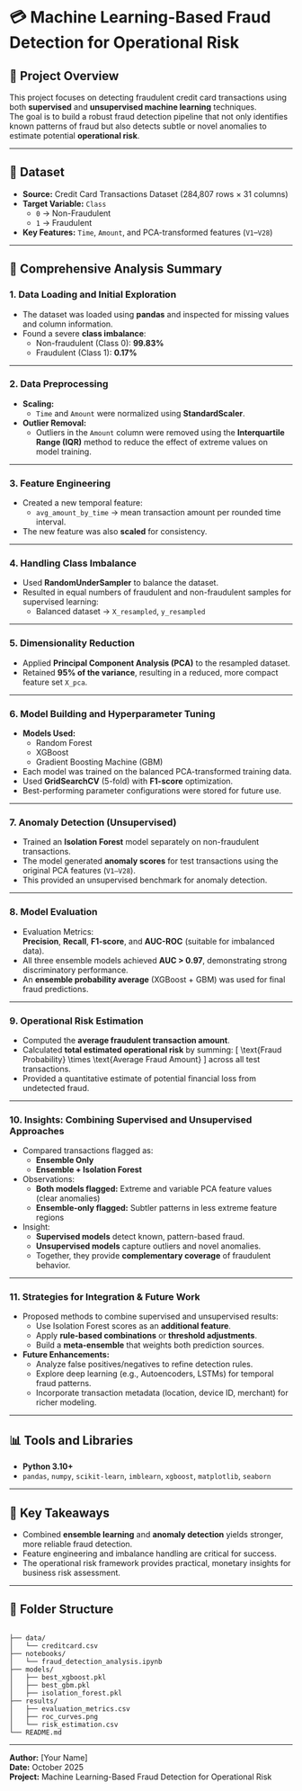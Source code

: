 
# 💳 Machine Learning-Based Fraud Detection for Operational Risk

## 📘 Project Overview
This project focuses on detecting fraudulent credit card transactions using both **supervised** and **unsupervised machine learning** techniques.  
The goal is to build a robust fraud detection pipeline that not only identifies known patterns of fraud but also detects subtle or novel anomalies to estimate potential **operational risk**.

---

## 🧾 Dataset
- **Source:** Credit Card Transactions Dataset (284,807 rows × 31 columns)
- **Target Variable:** `Class`  
  - `0` → Non-Fraudulent  
  - `1` → Fraudulent  
- **Key Features:** `Time`, `Amount`, and PCA-transformed features (`V1`–`V28`)

---

## 🧠 Comprehensive Analysis Summary

### 1. Data Loading and Initial Exploration
- The dataset was loaded using **pandas** and inspected for missing values and column information.
- Found a severe **class imbalance**:  
  - Non-fraudulent (Class 0): **99.83%**
  - Fraudulent (Class 1): **0.17%**

---

### 2. Data Preprocessing
- **Scaling:**  
  - `Time` and `Amount` were normalized using **StandardScaler**.
- **Outlier Removal:**  
  - Outliers in the `Amount` column were removed using the **Interquartile Range (IQR)** method to reduce the effect of extreme values on model training.

---

### 3. Feature Engineering
- Created a new temporal feature:  
  - `avg_amount_by_time` → mean transaction amount per rounded time interval.
- The new feature was also **scaled** for consistency.

---

### 4. Handling Class Imbalance
- Used **RandomUnderSampler** to balance the dataset.
- Resulted in equal numbers of fraudulent and non-fraudulent samples for supervised learning:
  - Balanced dataset → `X_resampled`, `y_resampled`

---

### 5. Dimensionality Reduction
- Applied **Principal Component Analysis (PCA)** to the resampled dataset.
- Retained **95% of the variance**, resulting in a reduced, more compact feature set `X_pca`.

---

### 6. Model Building and Hyperparameter Tuning
- **Models Used:**
  - Random Forest
  - XGBoost
  - Gradient Boosting Machine (GBM)
- Each model was trained on the balanced PCA-transformed training data.
- Used **GridSearchCV** (5-fold) with **F1-score** optimization.
- Best-performing parameter configurations were stored for future use.

---

### 7. Anomaly Detection (Unsupervised)
- Trained an **Isolation Forest** model separately on non-fraudulent transactions.
- The model generated **anomaly scores** for test transactions using the original PCA features (`V1–V28`).
- This provided an unsupervised benchmark for anomaly detection.

---

### 8. Model Evaluation
- Evaluation Metrics:  
  **Precision**, **Recall**, **F1-score**, and **AUC-ROC** (suitable for imbalanced data).
- All three ensemble models achieved **AUC > 0.97**, demonstrating strong discriminatory performance.
- An **ensemble probability average** (XGBoost + GBM) was used for final fraud predictions.

---

### 9. Operational Risk Estimation
- Computed the **average fraudulent transaction amount**.
- Calculated **total estimated operational risk** by summing:
  \[
  \text{Fraud Probability} \times \text{Average Fraud Amount}
  \]
  across all test transactions.
- Provided a quantitative estimate of potential financial loss from undetected fraud.

---

### 10. Insights: Combining Supervised and Unsupervised Approaches
- Compared transactions flagged as:
  - **Ensemble Only**
  - **Ensemble + Isolation Forest**
- Observations:
  - **Both models flagged:** Extreme and variable PCA feature values (clear anomalies)
  - **Ensemble-only flagged:** Subtler patterns in less extreme feature regions
- Insight:
  - **Supervised models** detect known, pattern-based fraud.  
  - **Unsupervised models** capture outliers and novel anomalies.
  - Together, they provide **complementary coverage** of fraudulent behavior.

---

### 11. Strategies for Integration & Future Work
- Proposed methods to combine supervised and unsupervised results:
  - Use Isolation Forest scores as an **additional feature**.
  - Apply **rule-based combinations** or **threshold adjustments**.
  - Build a **meta-ensemble** that weights both prediction sources.
- **Future Enhancements:**
  - Analyze false positives/negatives to refine detection rules.
  - Explore deep learning (e.g., Autoencoders, LSTMs) for temporal fraud patterns.
  - Incorporate transaction metadata (location, device ID, merchant) for richer modeling.

---

## 📊 Tools and Libraries
- **Python 3.10+**
- `pandas`, `numpy`, `scikit-learn`, `imblearn`, `xgboost`, `matplotlib`, `seaborn`

---

## 🏁 Key Takeaways
- Combined **ensemble learning** and **anomaly detection** yields stronger, more reliable fraud detection.
- Feature engineering and imbalance handling are critical for success.
- The operational risk framework provides practical, monetary insights for business risk assessment.

---

## 📂 Folder Structure
```

├── data/
│   └── creditcard.csv
├── notebooks/
│   └── fraud_detection_analysis.ipynb
├── models/
│   ├── best_xgboost.pkl
│   ├── best_gbm.pkl
│   ├── isolation_forest.pkl
├── results/
│   ├── evaluation_metrics.csv
│   ├── roc_curves.png
│   └── risk_estimation.csv
└── README.md

```

---

**Author:** [Your Name]  
**Date:** October 2025  
**Project:** Machine Learning-Based Fraud Detection for Operational Risk
```


